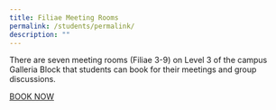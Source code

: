 ```yaml
---
title: Filiae Meeting Rooms
permalink: /students/permalink/
description: ""
---
```

There are seven meeting rooms (Filiae 3-9) on Level 3 of the campus Galleria Block that students can book for their meetings and group discussions.

[BOOK NOW](https://inet.rgs.edu.sg/students/MeetingRoomBooking/SitePages/Filiae.aspx)